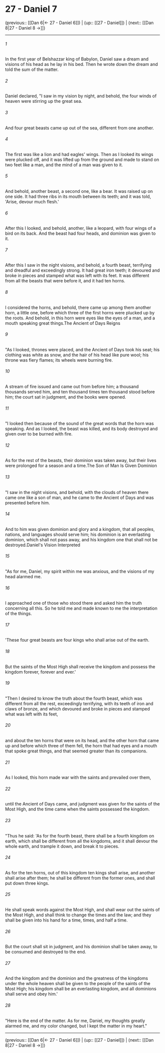 # 27 - Daniel 7

(previous:: [[Dan 6|← 27 - Daniel 6]]) | (up:: [[27 - Daniel]]) | (next:: [[Dan 8|27 - Daniel 8 →]])

***


###### 1 
In the first year of Belshazzar king of Babylon, Daniel saw a dream and visions of his head as he lay in his bed. Then he wrote down the dream and told the sum of the matter. 

###### 2 
Daniel declared, "I saw in my vision by night, and behold, the four winds of heaven were stirring up the great sea. 

###### 3 
And four great beasts came up out of the sea, different from one another. 

###### 4 
The first was like a lion and had eagles' wings. Then as I looked its wings were plucked off, and it was lifted up from the ground and made to stand on two feet like a man, and the mind of a man was given to it. 

###### 5 
And behold, another beast, a second one, like a bear. It was raised up on one side. It had three ribs in its mouth between its teeth; and it was told, 'Arise, devour much flesh.' 

###### 6 
After this I looked, and behold, another, like a leopard, with four wings of a bird on its back. And the beast had four heads, and dominion was given to it. 

###### 7 
After this I saw in the night visions, and behold, a fourth beast, terrifying and dreadful and exceedingly strong. It had great iron teeth; it devoured and broke in pieces and stamped what was left with its feet. It was different from all the beasts that were before it, and it had ten horns. 

###### 8 
I considered the horns, and behold, there came up among them another horn, a little one, before which three of the first horns were plucked up by the roots. And behold, in this horn were eyes like the eyes of a man, and a mouth speaking great things.The Ancient of Days Reigns 

###### 9 
"As I looked, thrones were placed, and the Ancient of Days took his seat; his clothing was white as snow, and the hair of his head like pure wool; his throne was fiery flames; its wheels were burning fire. 

###### 10 
A stream of fire issued and came out from before him; a thousand thousands served him, and ten thousand times ten thousand stood before him; the court sat in judgment, and the books were opened. 

###### 11 
"I looked then because of the sound of the great words that the horn was speaking. And as I looked, the beast was killed, and its body destroyed and given over to be burned with fire. 

###### 12 
As for the rest of the beasts, their dominion was taken away, but their lives were prolonged for a season and a time.The Son of Man Is Given Dominion 

###### 13 
"I saw in the night visions, and behold, with the clouds of heaven there came one like a son of man, and he came to the Ancient of Days and was presented before him. 

###### 14 
And to him was given dominion and glory and a kingdom, that all peoples, nations, and languages should serve him; his dominion is an everlasting dominion, which shall not pass away, and his kingdom one that shall not be destroyed.Daniel's Vision Interpreted 

###### 15 
"As for me, Daniel, my spirit within me was anxious, and the visions of my head alarmed me. 

###### 16 
I approached one of those who stood there and asked him the truth concerning all this. So he told me and made known to me the interpretation of the things. 

###### 17 
'These four great beasts are four kings who shall arise out of the earth. 

###### 18 
But the saints of the Most High shall receive the kingdom and possess the kingdom forever, forever and ever.' 

###### 19 
"Then I desired to know the truth about the fourth beast, which was different from all the rest, exceedingly terrifying, with its teeth of iron and claws of bronze, and which devoured and broke in pieces and stamped what was left with its feet, 

###### 20 
and about the ten horns that were on its head, and the other horn that came up and before which three of them fell, the horn that had eyes and a mouth that spoke great things, and that seemed greater than its companions. 

###### 21 
As I looked, this horn made war with the saints and prevailed over them, 

###### 22 
until the Ancient of Days came, and judgment was given for the saints of the Most High, and the time came when the saints possessed the kingdom. 

###### 23 
"Thus he said: 'As for the fourth beast, there shall be a fourth kingdom on earth, which shall be different from all the kingdoms, and it shall devour the whole earth, and trample it down, and break it to pieces. 

###### 24 
As for the ten horns, out of this kingdom ten kings shall arise, and another shall arise after them; he shall be different from the former ones, and shall put down three kings. 

###### 25 
He shall speak words against the Most High, and shall wear out the saints of the Most High, and shall think to change the times and the law; and they shall be given into his hand for a time, times, and half a time. 

###### 26 
But the court shall sit in judgment, and his dominion shall be taken away, to be consumed and destroyed to the end. 

###### 27 
And the kingdom and the dominion and the greatness of the kingdoms under the whole heaven shall be given to the people of the saints of the Most High; his kingdom shall be an everlasting kingdom, and all dominions shall serve and obey him.' 

###### 28 
"Here is the end of the matter. As for me, Daniel, my thoughts greatly alarmed me, and my color changed, but I kept the matter in my heart."

***

(previous:: [[Dan 6|← 27 - Daniel 6]]) | (up:: [[27 - Daniel]]) | (next:: [[Dan 8|27 - Daniel 8 →]])
